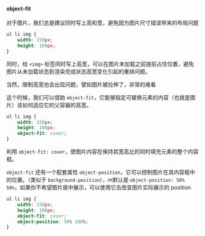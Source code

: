 #### object-fit

对于图片，我们总是建议同时写上高和宽，避免因为图片尺寸错误带来的布局问题

```css
ul li img {
    width: 150px;
    height: 100px;
}
```

同时，给 `<img>` 标签同时写上高宽，可以在图片未加载之前提前占住位置，避免图片从未加载状态到渲染完成状态高宽变化引起的重排问题。

当然，限制高宽也会出现问题，譬如图片被拉伸了，非常的难看

这个时候，我们可以借助 `object-fit`，它能够指定可替换元素的内容（也就是图片）该如何适应它的父容器的高宽。

```css
ul li img {
    width: 150px;
    height: 100px;
    object-fit: cover;
}
```

利用 `object-fit: cover`，使图片内容在保持其宽高比的同时填充元素的整个内容框。

`object-fit` 还有一个配套属性 `object-position`，它可以控制图片在其内容框中的位置。（类似于 `background-position`），m默认是 `object-position: 50% 50%`，如果你不希望图片居中展示，可以使用它去改变图片实际展示的 position 

```css
ul li img {
    width: 150px;
    height: 100px;
    object-fit: cover;
    object-position: 50% 100%;
}
```

